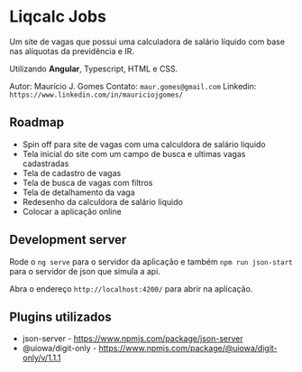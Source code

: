 # Liqcalc Jobs

Um site de vagas que possui uma calculadora de salário líquido com base nas alíquotas da previdência e IR.

Utilizando **Angular**, Typescript, HTML e CSS.

Autor: Maurício J. Gomes
Contato: `maur.gomes@gmail.com`
Linkedin: `https://www.linkedin.com/in/mauriciojgomes/`

## Roadmap

- Spin off para site de vagas com uma calculdora de salário liquido
- Tela inicial do site com um campo de busca e ultimas vagas cadastradas
- Tela de cadastro de vagas
- Tela de busca de vagas com filtros
- Tela de detalhamento da vaga
- Redesenho da calculdora de salário líquido
- Colocar a aplicação online

## Development server

Rode o `ng serve` para o servidor da aplicação e também `npm run json-start` para o servidor de json que simula a api.

Abra o endereço `http://localhost:4200/` para abrir na aplicação.

## Plugins utilizados

- json-server - https://www.npmjs.com/package/json-server
- @uiowa/digit-only - https://www.npmjs.com/package/@uiowa/digit-only/v/1.1.1
